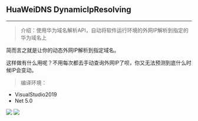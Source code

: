 ## HuaWeiDNS DynamicIpResolving
- - -

>介绍：使用华为域名解析API，自动将软件运行环境的外网IP解析到指定的华为域名上

简而言之就是让你的动态外网IP解析到指定域名。

这样做有什么用呢？不用每次都去手动查询外网IP了呗，你又无法预测到底什么时候IP会变动。

>编译环境：
* VisualStudio2019
* Net 5.0

<img src="https://raw.githubusercontent.com/AndtunO/DynamicIpResolving/main/Img-1.png"><!--图片1-->
<img src="https://raw.githubusercontent.com/AndtunO/DynamicIpResolving/main/img-2.png"><!--图片2-->

